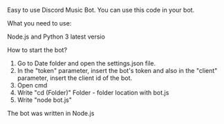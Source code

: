 Easy to use Discord Music Bot. You can use this code in your bot.

What you need to use:

Node.js and Python 3 latest versio

How to start the bot?
1) Go to Date folder and open the settings.json file.
2) In the "token" parameter, insert the bot's token and also in the "client" parameter, insert the client id of the bot.
3) Open cmd
4) Write "cd (Folder)"
Folder - folder location with bot.js
5) Write "node bot.js"

The bot was written in Node.js
